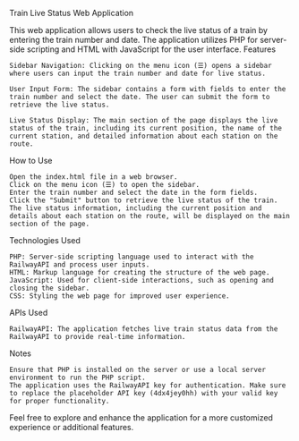 Train Live Status Web Application

This web application allows users to check the live status of a train by entering the train number and date. The application utilizes PHP for server-side scripting and HTML with JavaScript for the user interface.
Features

    Sidebar Navigation: Clicking on the menu icon (☰) opens a sidebar where users can input the train number and date for live status.

    User Input Form: The sidebar contains a form with fields to enter the train number and select the date. The user can submit the form to retrieve the live status.

    Live Status Display: The main section of the page displays the live status of the train, including its current position, the name of the current station, and detailed information about each station on the route.

How to Use

    Open the index.html file in a web browser.
    Click on the menu icon (☰) to open the sidebar.
    Enter the train number and select the date in the form fields.
    Click the "Submit" button to retrieve the live status of the train.
    The live status information, including the current position and details about each station on the route, will be displayed on the main section of the page.

Technologies Used

    PHP: Server-side scripting language used to interact with the RailwayAPI and process user inputs.
    HTML: Markup language for creating the structure of the web page.
    JavaScript: Used for client-side interactions, such as opening and closing the sidebar.
    CSS: Styling the web page for improved user experience.

APIs Used

    RailwayAPI: The application fetches live train status data from the RailwayAPI to provide real-time information.

Notes

    Ensure that PHP is installed on the server or use a local server environment to run the PHP script.
    The application uses the RailwayAPI key for authentication. Make sure to replace the placeholder API key (4dx4jey0hh) with your valid key for proper functionality.

Feel free to explore and enhance the application for a more customized experience or additional features.
